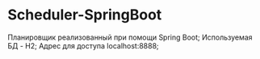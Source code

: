# Scheduler-SpringBoot
Планировщик реализованный при помощи Spring Boot;
Используемая БД - H2;
Адрес для доступа localhost:8888;
